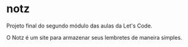 # notz
Projeto final do segundo módulo das aulas da Let's Code.

O Notz é um site para armazenar seus lembretes de maneira simples.
